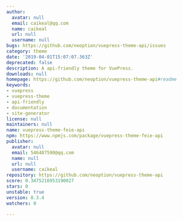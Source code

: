 ```yaml
---
author:
  avatar: null
  email: caikeal@qq.com
  name: caikeal
  url: null
  username: null
bugs: https://github.com/neoption/vuepress-theme-api/issues
category: theme
date: '2019-04-01T15:07:07.363Z'
deprecated: false
description: A api-friendly theme for VuePress.
downloads: null
homepage: https://github.com/neoption/vuepress-theme-api#readme
keywords:
- vuepress
- vuepress-theme
- api-friendly
- documentation
- site-generator
license: null
maintainers: null
name: vuepress-theme-feie-api
npm: https://www.npmjs.com/package/vuepress-theme-feie-api
publisher:
  avatar: null
  email: 546487590@qq.com
  name: null
  url: null
  username: caikeal
repository: https://github.com/neoption/vuepress-theme-api
score: 0.3475216953190027
stars: 0
unstable: true
version: 0.3.4
watchers: 0

---
```


